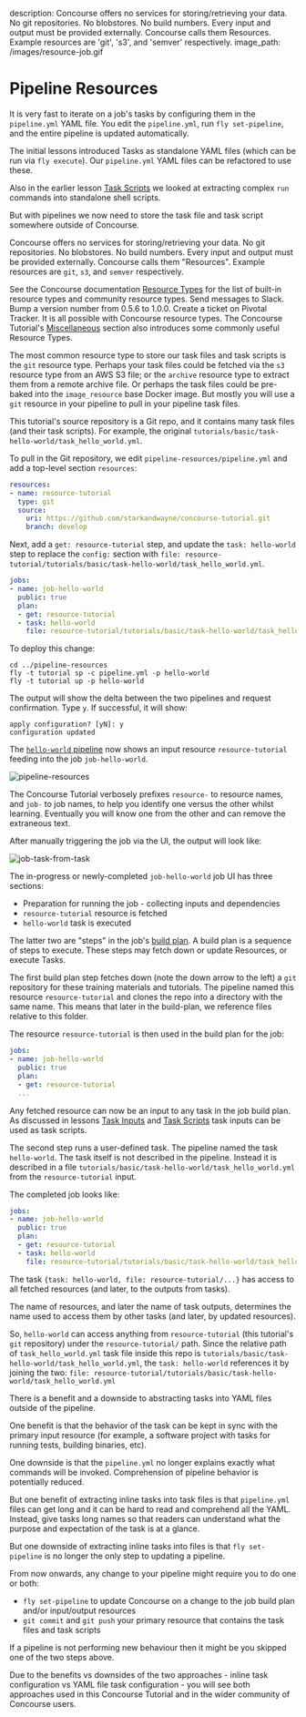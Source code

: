 description: Concourse offers no services for storing/retrieving your data. No git repositories. No blobstores. No build numbers. Every input and output must be provided externally. Concourse calls them Resources. Example resources are 'git', 's3', and 'semver' respectively.
image_path: /images/resource-job.gif

# Pipeline Resources

It is very fast to iterate on a job's tasks by configuring them in the `pipeline.yml` YAML file. You edit the `pipeline.yml`, run `fly set-pipeline`, and the entire pipeline is updated automatically.

The initial lessons introduced Tasks as standalone YAML files (which can be run via `fly execute`). Our `pipeline.yml` YAML files can be refactored to use these.

Also in the earlier lesson [Task Scripts](task-scripts.md) we looked at extracting complex `run` commands into standalone shell scripts.

But with pipelines we now need to store the task file and task script somewhere outside of Concourse.

Concourse offers no services for storing/retrieving your data. No git repositories. No blobstores. No build numbers. Every input and output must be provided externally. Concourse calls them "Resources". Example resources are `git`, `s3`, and `semver` respectively.

See the Concourse documentation [Resource Types](https://concourse-ci.org/resource-types.html) for the list of built-in resource types and community resource types. Send messages to Slack. Bump a version number from 0.5.6 to 1.0.0. Create a ticket on Pivotal Tracker. It is all possible with Concourse resource types. The Concourse Tutorial's [Miscellaneous](../miscellaneous/) section also introduces some commonly useful Resource Types.

The most common resource type to store our task files and task scripts is the `git` resource type. Perhaps your task files could be fetched via the `s3` resource type from an AWS S3 file; or the `archive` resource type to extract them from a remote archive file. Or perhaps the task files could be pre-baked into the `image_resource` base Docker image. But mostly you will use a `git` resource in your pipeline to pull in your pipeline task files.

This tutorial's source repository is a Git repo, and it contains many task files (and their task scripts). For example, the original `tutorials/basic/task-hello-world/task_hello_world.yml`.

To pull in the Git repository, we edit `pipeline-resources/pipeline.yml` and add a top-level section `resources`:

```yaml
resources:
- name: resource-tutorial
  type: git
  source:
    uri: https://github.com/starkandwayne/concourse-tutorial.git
    branch: develop
```

Next, add a `get: resource-tutorial` step, and update the `task: hello-world` step to replace the `config:` section with `file: resource-tutorial/tutorials/basic/task-hello-world/task_hello_world.yml`.

```yaml
jobs:
- name: job-hello-world
  public: true
  plan:
  - get: resource-tutorial
  - task: hello-world
    file: resource-tutorial/tutorials/basic/task-hello-world/task_hello_world.yml
```

To deploy this change:

```
cd ../pipeline-resources
fly -t tutorial sp -c pipeline.yml -p hello-world
fly -t tutorial up -p hello-world
```

The output will show the delta between the two pipelines and request confirmation. Type `y`. If successful, it will show:

```
apply configuration? [yN]: y
configuration updated
```

The [`hello-world` pipeline](http://127.0.0.1:8080/teams/main/pipelines/hello-world) now shows an input resource `resource-tutorial` feeding into the job `job-hello-world`.

![pipeline-resources](/images/resource-job.gif)

The Concourse Tutorial verbosely prefixes `resource-` to resource names, and `job-` to job names, to help you identify one versus the other whilst learning. Eventually you will know one from the other and can remove the extraneous text.

After manually triggering the job via the UI, the output will look like:

![job-task-from-task](/images/job-task-from-task.png)

The in-progress or newly-completed `job-hello-world` job UI has three sections:

* Preparation for running the job - collecting inputs and dependencies
* `resource-tutorial` resource is fetched
* `hello-world` task is executed

The latter two are "steps" in the job's [build plan](http://concourse-ci.org/builds.html). A build plan is a sequence of steps to execute. These steps may fetch down or update Resources, or execute Tasks.

The first build plan step fetches down (note the down arrow to the left) a `git` repository for these training materials and tutorials. The pipeline named this resource `resource-tutorial` and clones the repo into a directory with the same name. This means that later in the build-plan, we reference files relative to this folder.

The resource `resource-tutorial` is then used in the build plan for the job:

```yaml
jobs:
- name: job-hello-world
  public: true
  plan:
  - get: resource-tutorial
  ...
```

Any fetched resource can now be an input to any task in the job build plan. As discussed in lessons [Task Inputs](task-inputs.md) and [Task Scripts](task-scripts.md) task inputs can be used as task scripts.

The second step runs a user-defined task. The pipeline named the task `hello-world`. The task itself is not described in the pipeline. Instead it is described in a file `tutorials/basic/task-hello-world/task_hello_world.yml` from the `resource-tutorial` input.

The completed job looks like:

```yaml
jobs:
- name: job-hello-world
  public: true
  plan:
  - get: resource-tutorial
  - task: hello-world
    file: resource-tutorial/tutorials/basic/task-hello-world/task_hello_world.yml
```

The task `{task: hello-world, file: resource-tutorial/...}` has access to all fetched resources (and later, to the outputs from tasks).

The name of resources, and later the name of task outputs, determines the name used to access them by other tasks (and later, by updated resources).

So, `hello-world` can access anything from `resource-tutorial` (this tutorial's `git` repository) under the `resource-tutorial/` path. Since the relative path of `task_hello_world.yml` task file inside this repo is `tutorials/basic/task-hello-world/task_hello_world.yml`, the `task: hello-world` references it by joining the two: `file: resource-tutorial/tutorials/basic/task-hello-world/task_hello_world.yml`

There is a benefit and a downside to abstracting tasks into YAML files outside of the pipeline.

One benefit is that the behavior of the task can be kept in sync with the primary input resource (for example, a software project with tasks for running tests, building binaries, etc).

One downside is that the `pipeline.yml` no longer explains exactly what commands will be invoked. Comprehension of pipeline behavior is potentially reduced.

But one benefit of extracting inline tasks into task files is that `pipeline.yml` files can get long and it can be hard to read and comprehend all the YAML. Instead, give tasks long names so that readers can understand what the purpose and expectation of the task is at a glance.

But one downside of extracting inline tasks into files is that `fly set-pipeline` is no longer the only step to updating a pipeline.

From now onwards, any change to your pipeline might require you to do one or both:

* `fly set-pipeline` to update Concourse on a change to the job build plan and/or input/output resources
* `git commit` and `git push` your primary resource that contains the task files and task scripts

If a pipeline is not performing new behaviour then it might be you skipped one of the two steps above.

Due to the benefits vs downsides of the two approaches - inline task configuration vs YAML file task configuration - you will see both approaches used in this Concourse Tutorial and in the wider community of Concourse users.
